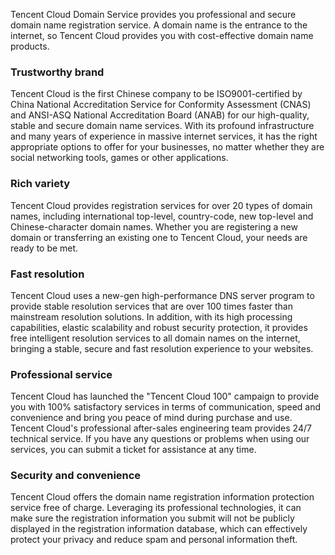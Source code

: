 Tencent Cloud Domain Service provides you professional and secure domain name registration service. A domain name is the entrance to the internet, so Tencent Cloud provides you with cost-effective domain name products.

### Trustworthy brand
Tencent Cloud is the first Chinese company to be ISO9001-certified by China National Accreditation Service for Conformity Assessment (CNAS) and ANSI-ASQ National Accreditation Board (ANAB) for our high-quality, stable and secure domain name services.
With its profound infrastructure and many years of experience in massive internet services, it has the right appropriate options to offer for your businesses, no matter whether they are social networking tools, games or other applications.

### Rich variety
Tencent Cloud provides registration services for over 20 types of domain names, including international top-level, country-code, new top-level and Chinese-character domain names. Whether you are registering a new domain or transferring an existing one to Tencent Cloud, your needs are ready to be met.

### Fast resolution
Tencent Cloud uses a new-gen high-performance DNS server program to provide stable resolution services that are over 100 times faster than mainstream resolution solutions. In addition, with its high processing capabilities, elastic scalability and robust security protection, it provides free intelligent resolution services to all domain names on the internet, bringing a stable, secure and fast resolution experience to your websites.

### Professional service
Tencent Cloud has launched the "Tencent Cloud 100" campaign to provide you with 100% satisfactory services in terms of communication, speed and convenience and bring you peace of mind during purchase and use.
Tencent Cloud's professional after-sales engineering team provides 24/7 technical service. If you have any questions or problems when using our services, you can submit a ticket for assistance at any time.

### Security and convenience
Tencent Cloud offers the domain name registration information protection service free of charge. Leveraging its professional technologies, it can make sure the registration information you submit will not be publicly displayed in the registration information database, which can effectively protect your privacy and reduce spam and personal information theft.








